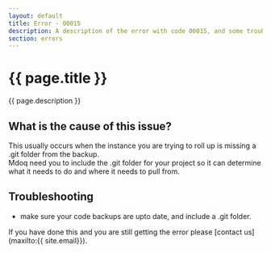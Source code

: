 ```yaml
---
layout: default
title: Error - 00015
description: A description of the error with code 00015, and some trouble shooting steps.
section: errors
---
```


# {{ page.title }}
{{ page.description }}

## What is the cause of this issue?

This usually occurs when the instance you are trying to roll up is missing a .git folder from the backup.  
Mdoq need you to include the .git folder for your project so it can determine what it needs to do and where it needs to pull from.

## Troubleshooting
- make sure your code backups are upto date, and include a .git folder.

If you have done this and you are still getting the error please [contact us](maxilto:{{ site.email}}).